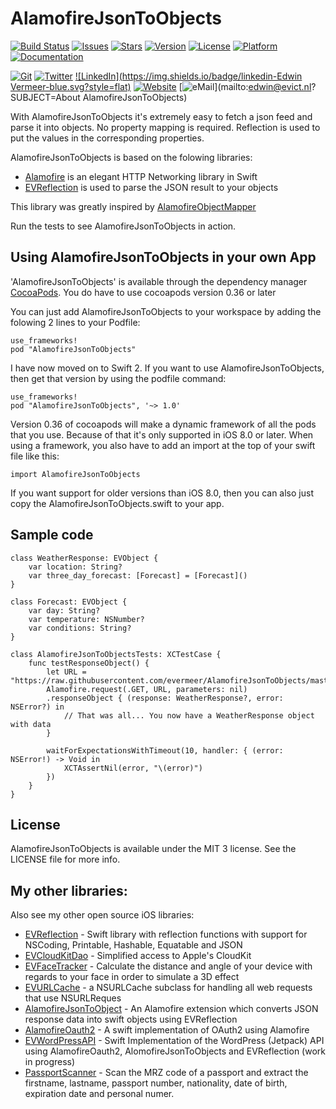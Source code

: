 # AlamofireJsonToObjects

<!---
 [![Circle CI](https://img.shields.io/circleci/project/evermeer/AlamofireJsonToObjects.svg?style=flat)](https://circleci.com/gh/evermeer/AlamofireJsonToObjects)
 -->
[![Build Status](https://travis-ci.org/evermeer/AlamofireJsonToObjects.svg?style=flat)](https://travis-ci.org/evermeer/AlamofireJsonToObjects)
[![Issues](https://img.shields.io/github/issues-raw/evermeer/AlamofireJsonToObjects.svg?style=flat)](https://github.com/evermeer/AlamofireJsonToObjects/issues)
[![Stars](https://img.shields.io/github/stars/evermeer/AlamofireJsonToObjects.svg?style=flat)](https://github.com/evermeer/AlamofireJsonToObjects/stargazers)
[![Version](https://img.shields.io/cocoapods/v/AlamofireJsonToObjects.svg?style=flat)](http://cocoadocs.org/docsets/AlamofireJsonToObjects)
[![License](https://img.shields.io/cocoapods/l/AlamofireJsonToObjects.svg?style=flat)](http://cocoadocs.org/docsets/AlamofireJsonToObjects)
[![Platform](https://img.shields.io/cocoapods/p/AlamofireJsonToObjects.svg?style=flat)](http://cocoadocs.org/docsets/AlamofireJsonToObjects)
[![Documentation](https://img.shields.io/badge/documented-100%-brightgreen.svg?style=flat)](http://cocoadocs.org/docsets/AlamofireJsonToObjects)

[![Git](https://img.shields.io/badge/GitHub-evermeer-blue.svg?style=flat)](https://github.com/evermeer)
[![Twitter](https://img.shields.io/badge/twitter-@evermeer-blue.svg?style=flat)](http://twitter.com/evermeer)
[![LinkedIn](https://img.shields.io/badge/linkedin-Edwin Vermeer-blue.svg?style=flat)](http://nl.linkedin.com/in/evermeer/en)
[![Website](https://img.shields.io/badge/website-evict.nl-blue.svg?style=flat)](http://evict.nl)
[![eMail](https://img.shields.io/badge/email-edwin@evict.nl-blue.svg?style=flat)](mailto:edwin@evict.nl?SUBJECT=About AlamofireJsonToObjects)

With AlamofireJsonToObjects it's extremely easy to fetch a json feed and parse it into objects. No property mapping is required. Reflection is used to put the values in the corresponding properties.

AlamofireJsonToObjects is based on the folowing libraries:
- [Alamofire](https://github.com/Alamofire/Alamofire) is an elegant HTTP Networking library in Swift
- [EVReflection](https://github.com/evermeer/EVReflection) is used to parse the JSON result to your objects

This library was greatly inspired by [AlamofireObjectMapper](https://github.com/tristanhimmelman/AlamofireObjectMapper)

Run the tests to see AlamofireJsonToObjects in action.

## Using AlamofireJsonToObjects in your own App 

'AlamofireJsonToObjects' is available through the dependency manager [CocoaPods](http://cocoapods.org). 
You do have to use cocoapods version 0.36 or later

You can just add AlamofireJsonToObjects to your workspace by adding the folowing 2 lines to your Podfile:

```
use_frameworks!
pod "AlamofireJsonToObjects"
```

I have now moved on to Swift 2. If you want to use AlamofireJsonToObjects, then get that version by using the podfile command:
```
use_frameworks!
pod "AlamofireJsonToObjects", '~> 1.0'
```

Version 0.36 of cocoapods will make a dynamic framework of all the pods that you use. Because of that it's only supported in iOS 8.0 or later. When using a framework, you also have to add an import at the top of your swift file like this:

```
import AlamofireJsonToObjects
```

If you want support for older versions than iOS 8.0, then you can also just copy the AlamofireJsonToObjects.swift  to your app. 


## Sample code

```
class WeatherResponse: EVObject {
    var location: String?
    var three_day_forecast: [Forecast] = [Forecast]()
}

class Forecast: EVObject {
    var day: String?
    var temperature: NSNumber?
    var conditions: String?
}

class AlamofireJsonToObjectsTests: XCTestCase {
    func testResponseObject() {
        let URL = "https://raw.githubusercontent.com/evermeer/AlamofireJsonToObjects/master/AlamofireJsonToObjectsTests/sample_json"
        Alamofire.request(.GET, URL, parameters: nil)
        .responseObject { (response: WeatherResponse?, error: NSError?) in
            // That was all... You now have a WeatherResponse object with data
        }

        waitForExpectationsWithTimeout(10, handler: { (error: NSError!) -> Void in
            XCTAssertNil(error, "\(error)")
        })
    }
}

```

## License

AlamofireJsonToObjects is available under the MIT 3 license. See the LICENSE file for more info.

## My other libraries:
Also see my other open source iOS libraries:

- [EVReflection](https://github.com/evermeer/EVReflection) - Swift library with reflection functions with support for NSCoding, Printable, Hashable, Equatable and JSON 
- [EVCloudKitDao](https://github.com/evermeer/EVCloudKitDao) - Simplified access to Apple's CloudKit
- [EVFaceTracker](https://github.com/evermeer/EVFaceTracker) - Calculate the distance and angle of your device with regards to your face in order to simulate a 3D effect
- [EVURLCache](https://github.com/evermeer/EVURLCache) - a NSURLCache subclass for handling all web requests that use NSURLReques
- [AlamofireJsonToObject](https://github.com/evermeer/AlamofireJsonToObjects) - An Alamofire extension which converts JSON response data into swift objects using EVReflection
- [AlamofireOauth2](https://github.com/evermeer/AlamofireOauth2) - A swift implementation of OAuth2 using Alamofire
- [EVWordPressAPI](https://github.com/evermeer/EVWordPressAPI) - Swift Implementation of the WordPress (Jetpack) API using AlamofireOauth2, AlomofireJsonToObjects and EVReflection (work in progress)
- [PassportScanner](https://github.com/evermeer/PassportScanner) - Scan the MRZ code of a passport and extract the firstname, lastname, passport number, nationality, date of birth, expiration date and personal numer.
